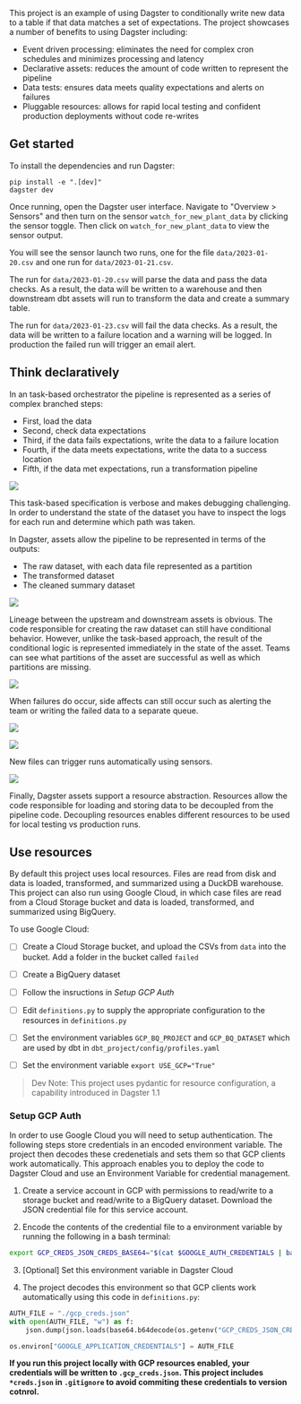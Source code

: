 
This project is an example of using Dagster to conditionally write new data to a table if that data matches a set of expectations. The project showcases a number of benefits to using Dagster including: 

- Event driven processing: eliminates the need for complex cron schedules and minimizes processing and latency
- Declarative assets: reduces the amount of code written to represent the pipeline 
- Data tests: ensures data meets quality expectations and alerts on failures
- Pluggable resources: allows for rapid local testing and confident production deployments without code re-writes


## Get started

To install the dependencies and run Dagster:

```
pip install -e ".[dev]"
dagster dev
```

Once running, open the Dagster user interface. Navigate to "Overview > Sensors" and then turn on the sensor `watch_for_new_plant_data` by clicking the sensor toggle. Then click on `watch_for_new_plant_data` to view the sensor output. 

You will see the sensor launch two runs, one for the file `data/2023-01-20.csv` and one run for `data/2023-01-21.csv`.

The run for `data/2023-01-20.csv` will parse the data and pass the data checks. As a result, the data will be written to a warehouse and then downstream dbt assets will run to transform the data and create a summary table.

The run for `data/2023-01-23.csv` will fail the data checks. As a result, the data will be written to a failure location and a warning will be logged. In production the failed run will trigger an email alert.

## Think declaratively 

In an task-based orchestrator the pipeline is represented as a series of complex branched steps:

- First, load the data 
- Second, check data expectations 
- Third, if the data fails expectations, write the data to a failure location 
- Fourth, if the data meets expectations, write the data to a success location 
- Fifth, if the data met expectations, run a transformation pipeline   

![](tasks.png)

This task-based specification is verbose and makes debugging challenging. In order to understand the state of the dataset you have to inspect the logs for each run and determine which path was taken. 

In Dagster, assets allow the pipeline to be represented in terms of the outputs:  

- The raw dataset, with each data file represented as a partition  
- The transformed dataset  
- The cleaned summary dataset 

![](assets.png)

Lineage between the upstream and downstream assets is obvious. The code responsible for creating the raw dataset can still have conditional behavior. However, unlike the task-based approach, the result of the conditional logic is represented immediately in the state of the asset. Teams can see what partitions of the asset are successful as well as which partitions are missing. 

![](asset_view.png)

When failures do occur, side affects can still occur such as alerting the team or writing the failed data to a separate queue.

![](runs.png)

![](handling_failure.png)

New files can trigger runs automatically using sensors.

![](sensor.png)

Finally, Dagster assets support a resource abstraction. Resources allow the code responsible for loading and storing data to be decoupled from the pipeline code. Decoupling resources enables different resources to be used for local testing vs production runs.

## Use resources

By default this project uses local resources. Files are read from disk and data is loaded, transformed, and summarized using a DuckDB warehouse. This project can also run using Google Cloud, in which case files are read from a Cloud Storage bucket and data is loaded, transformed, and summarized using BigQuery. 

To use Google Cloud: 

- [ ] Create a Cloud Storage bucket, and upload the CSVs from `data` into the bucket. Add a folder in the bucket called `failed`
- [ ] Create a BigQuery dataset
- [ ] Follow the insructions in *Setup GCP Auth*
- [ ] Edit `definitions.py` to supply the appropriate configuration to the resources in `definitions.py`
- [ ] Set the environment variables `GCP_BQ_PROJECT` and `GCP_BQ_DATASET` which are used by dbt in `dbt_project/config/profiles.yaml`

- [ ] Set the environment variable `export USE_GCP="True"`

> Dev Note: This project uses pydantic for resource configuration, a capability introduced in Dagster 1.1


### Setup GCP Auth

In order to use Google Cloud you will need to setup authentication. The following steps store credentials in an encoded environment variable. The project then decodes these credenetials and sets them so that GCP clients work automatically. This approach enables you to deploy the code to Dagster Cloud and use an Environment Variable for credential management. 

1. Create a service account in GCP with permissions to read/write to a storage bucket and read/write to a BigQuery dataset. Download the JSON credential file for this service account.

2. Encode the contents of the credential file to a environment variable by running the following in a bash terminal:

```bash
export GCP_CREDS_JSON_CREDS_BASE64="$(cat $GOOGLE_AUTH_CREDENTIALS | base64)"
```

3. [Optional] Set this environment variable in Dagster Cloud

4. The project decodes this environment so that GCP clients work automatically using this code in `definitions.py`: 

```python
AUTH_FILE = "./gcp_creds.json"
with open(AUTH_FILE, "w") as f:
    json.dump(json.loads(base64.b64decode(os.getenv("GCP_CREDS_JSON_CREDS_BASE64"))), f)

os.environ["GOOGLE_APPLICATION_CREDENTIALS"] = AUTH_FILE
```

**If you run this project locally with GCP resources enabled, your credentials will be written to `.gcp_creds.json`. This project includes `*creds.json` in `.gitignore` to avoid commiting these credentials to version cotnrol.** 
